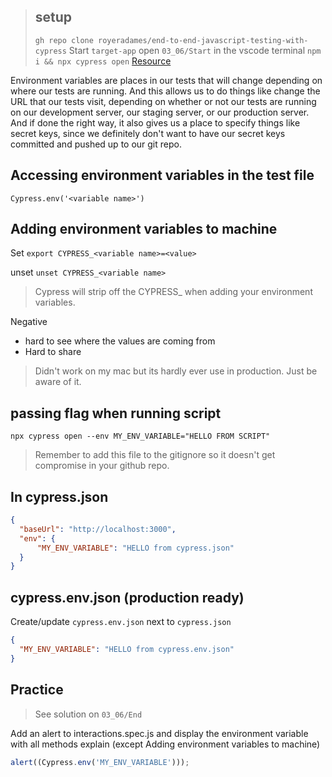 > ## setup
> `gh repo clone royeradames/end-to-end-javascript-testing-with-cypress`
> Start `target-app`
> open `03_06/Start` in the vscode terminal
> `npm i && npx cypress open`
> [Resource](https://docs.cypress.io/guides/guides/environment-variables#Setting)

Environment variables are places in our tests that will change depending on where our tests are running. And this allows us to do things like change the URL that our tests visit, depending on whether or not our tests are running on our development server, our staging server, or our production server. And if done the right way, it also gives us a place to specify things like secret keys, since we definitely don't want to have our secret keys committed and pushed up to our git repo.

## Accessing environment variables in the test file

`Cypress.env('<variable name>')`

## Adding environment variables to machine

Set
`export CYPRESS_<variable name>=<value>`

unset
`unset CYPRESS_<variable name>`

>Cypress will strip off the CYPRESS_ when adding your environment variables.

Negative
- hard to see where the values are coming from
- Hard to share

> Didn't work on my mac but its hardly ever use in production. Just be aware of it.

## passing flag when running script

`npx cypress open --env MY_ENV_VARIABLE="HELLO FROM SCRIPT"`

> Remember to add this file to the gitignore so it doesn't get compromise in your github repo.

## In cypress.json

```json
{
  "baseUrl": "http://localhost:3000",
  "env": {
      "MY_ENV_VARIABLE": "HELLO from cypress.json"
  }
}
```

## cypress.env.json (production ready)

Create/update `cypress.env.json` next to `cypress.json`

```json
{
  "MY_ENV_VARIABLE": "HELLO from cypress.env.json"
}
```

## Practice

> See solution on `03_06/End`

Add an alert to interactions.spec.js and display the environment variable with all methods explain (except Adding environment variables to machine)

```ts
alert((Cypress.env('MY_ENV_VARIABLE')));
```